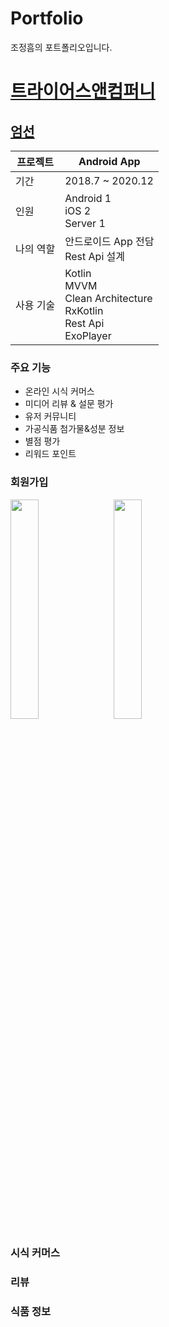 # Portfolio

조정흠의 포트폴리오입니다.

# [트라이어스앤컴퍼니](http://umsun.co.kr/)

## [엄선](https://play.google.com/store/apps/details?id=com.umsun.application)

프로젝트 | Android App
--- | ---
기간 | 2018.7 ~ 2020.12
인원 | Android 1 </br> iOS 2 </br> Server 1
나의 역할 | 안드로이드 App 전담 </br> Rest Api 설계 </br>
사용 기술 | Kotlin </br> MVVM </br> Clean Architecture </br> RxKotlin </br> Rest Api </br> ExoPlayer

### 주요 기능

- 온라인 시식 커머스
- 미디어 리뷰 & 설문 평가
- 유저 커뮤니티
- 가공식품 첨가물&성분 정보
- 별점 평가
- 리워드 포인트

### 회원가입

<div>

  <img src="https://user-images.githubusercontent.com/5853404/109418111-f514af80-7a09-11eb-8b68-2ac6bf710b09.png" width="30%" style="margin-right: 10px;">
  
  <img src="https://user-images.githubusercontent.com/5853404/109418320-293ca000-7a0b-11eb-82d5-89903592c9f9.png" width="30%" style="margin-right: 10px;">
  
</div>


### 시식 커머스

### 리뷰

### 식품 정보

